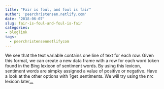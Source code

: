 ```yaml
---
title: "Fair is foul, and foul is fair"
author: 'peerchristensen.netlify.com'
date: '2018-06-07'
slug: fair-is-foul-and-foul-is-fair
categories:
- bloglink
tags:
  - peerchristensennetlifycom
---
```


We see that the text variable contains one line of text for each row. Given this format, we can create a new data frame with a row for each word token found in the Bing lexicon of sentiment words. By using this lexicon, sentiment words are simpky assigned a value of positive or negative. Have a look at the other options with ?get_sentiments. We will try using the nrc lexicon later[... <i class="fas fa-external-link-alt"></i>](https://peerchristensen.netlify.com/post/fair-is-foul-and-foul-is-fair-a-tidytext-entiment-analysis-of-shakespeare-s-tragedies/)

